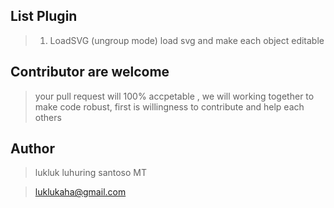 ## List Plugin
> 1. LoadSVG (ungroup mode) 
> load svg and make each object editable

## Contributor are welcome 
> your pull request will 100% accpetable , we will working together to make code robust, first is willingness to contribute and help each others

## Author
>lukluk luhuring santoso MT

>luklukaha@gmail.com

